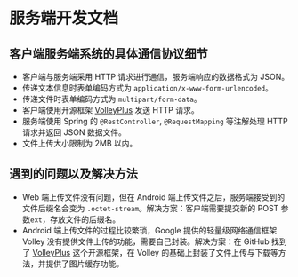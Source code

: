 # 服务端开发文档

## 客户端服务端系统的具体通信协议细节

- 客户端与服务端采用 HTTP 请求进行通信，服务端响应的数据格式为 JSON。
- 传递文本信息时表单编码方式为 `application/x-www-form-urlencoded`。
- 传递文件时表单编码方式为 `multipart/form-data`。
- 客户端使用开源框架 [VolleyPlus][VolleyPlus] 发送 HTTP 请求。
- 服务端使用 Spring 的 `@RestController`, `@RequestMapping` 等注解处理 HTTP 请求并返回 JSON 数据文件。
- 文件上传大小限制为 2MB 以内。

## 遇到的问题以及解决方法

- Web 端上传文件没有问题，但在 Android 端上传文件之后，服务端接受到的文件后缀名会变为 `.octet-stream`。解决方案：客户端需要提交新的 POST 参数`ext`，存放文件的后缀名。
- Android 端上传文件的过程比较繁琐，Google 提供的轻量级网络通信框架 Volley 没有提供文件上传的功能，需要自己封装。解决方案：在 GitHub 找到了 [VolleyPlus][VolleyPlus] 这个开源框架，在 Volley 的基础上封装了文件上传与下载等方法，并提供了图片缓存功能。

[VolleyPlus]: https://github.com/DWorkS/VolleyPlus
